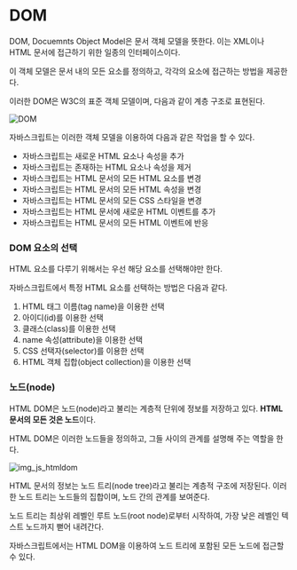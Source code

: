# DOM

DOM, Docuemnts Object Model은 문서 객체 모델을 뜻한다. 이는 XML이나 HTML 문서에 접근하기 위한 일종의 인터페이스이다.

이 객체 모델은 문서 내의 모든 요소를 정의하고, 각각의 요소에 접근하는 방법을 제공한다.

이러한 DOM은 W3C의 표준 객체 모델이며, 다음과 같이 계층 구조로 표현된다.

![DOM](https://user-images.githubusercontent.com/54612343/103730235-b5db6b00-5025-11eb-91c1-08b8affde0c0.png)

자바스크립트는 이러한 객체 모델을 이용하여 다음과 같은 작업을 할 수 있다.

* 자바스크립트는 새로운 HTML 요소나 속성을 추가
* 자바스크립트는 존재하는 HTML 요소나 속성을 제거
* 자바스크립트는 HTML 문서의 모든 HTML 요소를 변경
* 자바스크립트는 HTML 문서의 모든 HTML 속성을 변경
* 자바스크립트는 HTML 문서의 모든 CSS 스타일을 변경
* 자바스크립트는 HTML 문서에 새로운 HTML 이벤트를 추가
* 자바스크립트는 HTML 문서의 모든 HTML 이벤트에 반응

### **DOM 요소의 선택**

HTML 요소를 다루기 위해서는 우선 해당 요소를 선택해야만 한다.

자바스크립트에서 특정 HTML 요소를 선택하는 방법은 다음과 같다.

1. HTML 태그 이름\(tag name\)을 이용한 선택
2. 아이디\(id\)를 이용한 선택
3. 클래스\(class\)를 이용한 선택
4. name 속성\(attribute\)을 이용한 선택
5. CSS 선택자\(selector\)를 이용한 선택
6. HTML 객체 집합\(object collection\)을 이용한 선택

### 노드\(node\)

HTML DOM은 노드\(node\)라고 불리는 계층적 단위에 정보를 저장하고 있다. **HTML 문서의 모든 것은 노드**이다.

HTML DOM은 이러한 노드들을 정의하고, 그들 사이의 관계를 설명해 주는 역할을 한다.

![img\_js\_htmldom](https://user-images.githubusercontent.com/54612343/103730809-099a8400-5027-11eb-97cd-70efead18d35.png)

HTML 문서의 정보는 노드 트리\(node tree\)라고 불리는 계층적 구조에 저장된다. 이러한 노드 트리는 노드들의 집합이며, 노드 간의 관계를 보여준다.

노드 트리는 최상위 레벨인 루트 노드\(root node\)로부터 시작하여, 가장 낮은 레벨인 텍스트 노드까지 뻗어 내려간다.

자바스크립트에서는 HTML DOM을 이용하여 노드 트리에 포함된 모든 노드에 접근할 수 있다.

